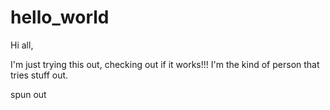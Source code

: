 # hello_world

Hi all,

I'm just trying this out, checking out if it works!!!
I'm the kind of person that tries stuff out.

spun out
